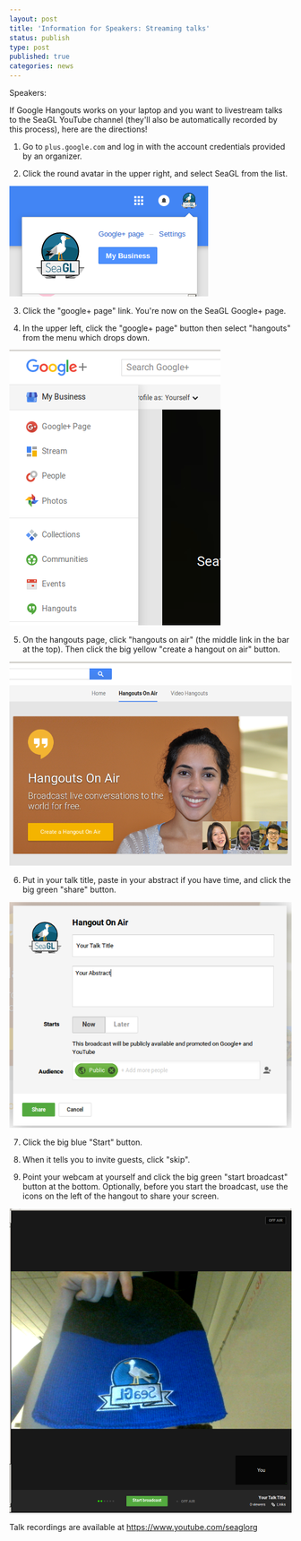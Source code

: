 ```yaml
---
layout: post
title: 'Information for Speakers: Streaming talks'
status: publish
type: post
published: true
categories: news
---
```


Speakers:

If Google Hangouts works on your laptop and you want to livestream talks to the
SeaGL YouTube channel (they'll also be automatically recorded by this
process), here are the directions!

1) Go to `plus.google.com` and log in with the account credentials provided by
an organizer.

2) Click the round avatar in the upper right, and select SeaGL from the list.

![Screenshot](/img/posts/googleplus1.png)

3) Click the "google+ page" link. You're now on the SeaGL Google+ page.

4) In the upper left, click the "google+ page" button then select "hangouts"
from the menu which drops down.

![Screenshot](/img/posts/googleplus2.png)

5) On the hangouts page, click "hangouts on air" (the middle link in the bar
at the top). Then click the big yellow "create a hangout on air" button.

![Screenshot](/img/posts/googleplus3.png)

6) Put in your talk title, paste in your abstract if you have time, and click
the big green "share" button.

![Screenshot](/img/posts/googleplus4.png)

7) Click the big blue "Start" button.

8) When it tells you to invite guests, click "skip".

9) Point your webcam at yourself and click the big green "start broadcast"
button at the bottom. Optionally, before you start the broadcast, use the
icons on the left of the hangout to share your screen.

![Screenshot](/img/posts/googleplus5.png)

Talk recordings are available at https://www.youtube.com/seaglorg
